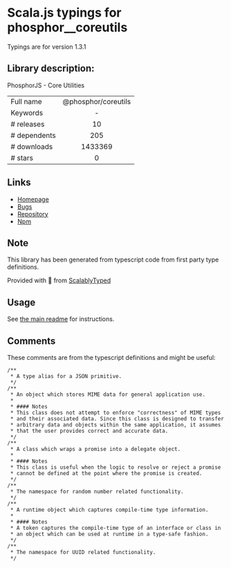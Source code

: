 
# Scala.js typings for phosphor__coreutils

Typings are for version 1.3.1

## Library description:
PhosphorJS - Core Utilities

|                    |                 |
| ------------------ | :-------------: |
| Full name          | @phosphor/coreutils |
| Keywords           | - |
| # releases         | 10 |
| # dependents       | 205 |
| # downloads        | 1433369 |
| # stars            | 0 |

## Links
- [Homepage](https://github.com/phosphorjs/phosphor)
- [Bugs](https://github.com/phosphorjs/phosphor/issues)
- [Repository](https://github.com/phosphorjs/phosphor)
- [Npm](https://www.npmjs.com/package/%40phosphor%2Fcoreutils)
    


## Note
This library has been generated from typescript code from first party type definitions.

Provided with :purple_heart: from [ScalablyTyped](https://github.com/oyvindberg/ScalablyTyped)

## Usage
See [the main readme](../../readme.md) for instructions.

## Comments

These comments are from the typescript definitions and might be useful:
```
/**
 * A type alias for a JSON primitive.
 */
/**
 * An object which stores MIME data for general application use.
 *
 * #### Notes
 * This class does not attempt to enforce "correctness" of MIME types
 * and their associated data. Since this class is designed to transfer
 * arbitrary data and objects within the same application, it assumes
 * that the user provides correct and accurate data.
 */
/**
 * A class which wraps a promise into a delegate object.
 *
 * #### Notes
 * This class is useful when the logic to resolve or reject a promise
 * cannot be defined at the point where the promise is created.
 */
/**
 * The namespace for random number related functionality.
 */
/**
 * A runtime object which captures compile-time type information.
 *
 * #### Notes
 * A token captures the compile-time type of an interface or class in
 * an object which can be used at runtime in a type-safe fashion.
 */
/**
 * The namespace for UUID related functionality.
 */

```

